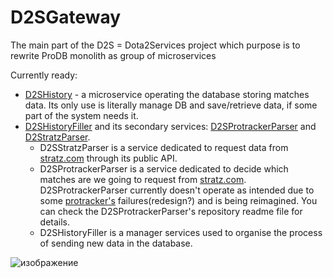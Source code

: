 # D2SGateway
The main part of the D2S = Dota2Services project which purpose is to rewrite ProDB monolith as group of microservices

Currently ready:

  * [D2SHistory](https://github.com/Gab-ani/D2SHistory) - a microservice operating the database storing matches data. Its only use is literally manage DB and save/retrieve data, if some part of the system needs it.
  * [D2SHistoryFiller](https://github.com/Gab-ani/D2SHistoryFiller) and its secondary services: [D2SProtrackerParser](https://github.com/Gab-ani/D2SProtrackerParser) and [D2StratzParser](https://github.com/Gab-ani/D2StratzParser). 
      - D2SStratzParser is a service dedicated to request data from [stratz.com](https://stratz.com/) through its public API.
      - D2SProtrackerParser is a service dedicated to decide which matches are we going to request from [stratz.com](https://stratz.com/). D2SProtrackerParser currently doesn't operate as intended due to some [protracker's](https://www.dota2protracker.com) failures(redesign?) and is being reimagined. You can check the  D2SProtrackerParser's repository readme file for details.
      - D2SHistoryFiller is a manager services used to organise the process of sending new data in the database.


![изображение](https://user-images.githubusercontent.com/25298003/215287639-e6bb26d6-2407-436a-9e36-9c135587cad6.png)

